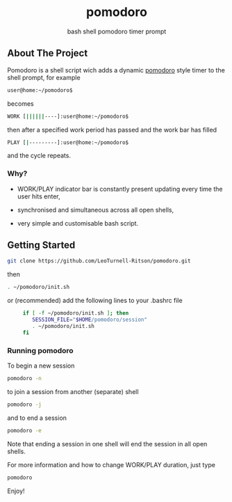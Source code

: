 <h1 align="center">pomodoro</h1>

<p align="center">
  bash shell pomodoro timer prompt
  </p>
</div>

## About The Project

Pomodoro is a shell script wich adds a dynamic [pomodoro](https://en.wikipedia.org/wiki/Pomodoro_Technique) style timer to the shell prompt, for example
```sh
user@home:~/pomodoro$ 
```
becomes
```sh
WORK [||||||----]:user@home:~/pomodoro$
```
then after a specified work period has passed and the work bar has filled 
```sh
PLAY [|---------]:user@home:~/pomodoro$
```
and the cycle repeats. 

### Why?

- WORK/PLAY indicator bar is constantly present updating every time the user hits enter,

- synchronised and simultaneous across all open shells,

- very simple and customisable bash script.

## Getting Started

   ```sh
   git clone https://github.com/LeoTurnell-Ritson/pomodoro.git
   ```
   then
      
   ```sh
   . ~/pomodoro/init.sh
   ```

   or (recommended) add the following lines to your .bashrc file

   ```sh
        if [ -f ~/pomodoro/init.sh ]; then
           SESSION_FILE="$HOME/pomodoro/session"
           . ~/pomodoro/init.sh
        fi
   ```
   
### Running pomodoro

To begin a new session

```sh
pomodoro -n
```
to join a session from another (separate) shell
```sh
pomodoro -j
```
and to end a session

```sh
pomodoro -e
```

Note that ending a session in one shell will end the session in all open shells.

For more information and how to change WORK/PLAY duration, just type 

```sh
pomodoro
```

Enjoy!